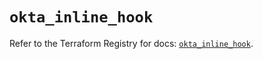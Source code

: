 # `okta_inline_hook`

Refer to the Terraform Registry for docs: [`okta_inline_hook`](https://registry.terraform.io/providers/okta/okta/4.11.0/docs/resources/inline_hook).
